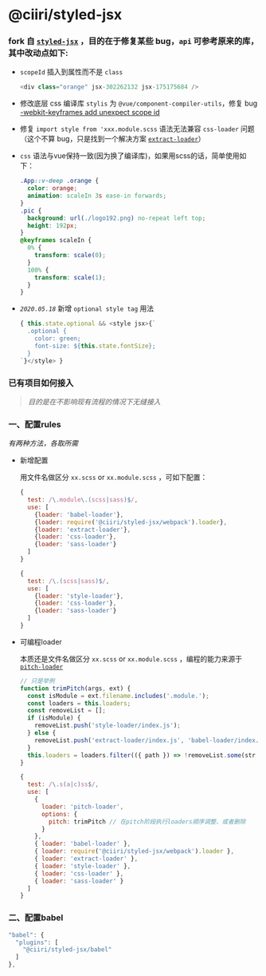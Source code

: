 # @ciiri/styled-jsx

### fork 自 [`styled-jsx`](https://github.com/zeit/styled-jsx) ，目的在于修复某些 bug，`api` 可参考原来的库，其中改动点如下:

- `scopeId` 插入到属性而不是 `class`

  ```javascript
  <div class="orange" jsx-302262132 jsx-175175684 />
  ```

- 修改底层 css 编译库 `stylis` 为 `@vue/component-compiler-utils`，修复 bug [-webkit-keyframes add unexpect scope id](https://github.com/thysultan/stylis.js/issues/200)

- 修复 `import style from 'xxx.module.scss` 语法无法兼容 `css-loader` 问题（这个不算 bug，只是找到一个解决方案 [`extract-loader`](https://github.com/peerigon/extract-loader)）

- `css` 语法与vue保持一致(因为换了编译库)，如果用scss的话，简单使用如下：
  ```css
  .App::v-deep .orange {
    color: orange;
    animation: scaleIn 3s ease-in forwards;
  }
  .pic {
    background: url(./logo192.png) no-repeat left top;
    height: 192px;
  }
  @keyframes scaleIn {
    0% {
      transform: scale(0);
    }
    100% {
      transform: scale(1);
    }
  }
  ```

- *`2020.05.18`* 新增 `optional style tag` 用法
  ```javascript
  { this.state.optional && <style jsx>{`
    .optional {
      color: green;
      font-size: ${this.state.fontSize};
    }
  `}</style> }
  ```


### 已有项目如何接入

> _目的是在不影响现有流程的情况下无缝接入_

### 一、配置rules

_有两种方法，各取所需_

- 新增配置

  用文件名做区分 `xx.scss` or `xx.module.scss` ，可如下配置：

  ```javascript
  {
    test: /\.module\.(scss|sass)$/,
    use: [
      {loader: 'babel-loader'},
      {loader: require('@ciiri/styled-jsx/webpack').loader},
      {loader: 'extract-loader'},
      {loader: 'css-loader'},
      {loader: 'sass-loader'}
    ]
  }

  {
    test: /\.(scss|sass)$/,
    use: [
      {loader: 'style-loader'},
      {loader: 'css-loader'},
      {loader: 'sass-loader'}
    ]
  }
  ```


- 可编程loader

  本质还是文件名做区分 `xx.scss` or `xx.module.scss` ，编程的能力来源于 [`pitch-loader`](https://github.com/singleparty/pitch-loader)

  ```javascript
  // 只是举例
  function trimPitch(args, ext) {
    const isModule = ext.filename.includes('.module.');
    const loaders = this.loaders;
    const removeList = [];
    if (isModule) {
      removeList.push('style-loader/index.js');
    } else {
      removeList.push('extract-loader/index.js', 'babel-loader/index.js', '@ciiri/styled-jsx/dist/webpack.js');
    }
    this.loaders = loaders.filter(({ path }) => !removeList.some(str => path.includes(str)));
  }

  {
    test: /\.s(a|c)ss$/,
    use: [
      { 
        loader: 'pitch-loader', 
        options: {
          pitch: trimPitch // 在pitch阶段执行loaders顺序调整、或者删除
        }
      },
      { loader: 'babel-loader' },
      { loader: require('@ciiri/styled-jsx/webpack').loader },
      { loader: 'extract-loader' },
      { loader: 'style-loader' },
      { loader: 'css-loader' },
      { loader: 'sass-loader' }
    ]
  }
  ```

### 二、配置babel

```javascript
"babel": {
  "plugins": [
    "@ciiri/styled-jsx/babel"
  ]
},
```

